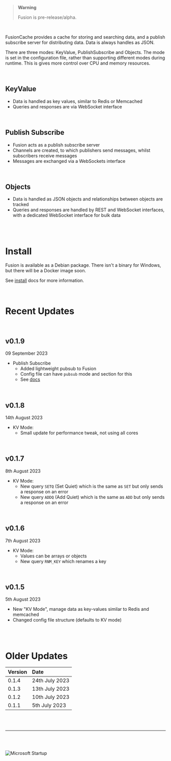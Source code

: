 <br/>
<br/>

> **Warning**
> 
> Fusion is pre-release/alpha.

<br/>

FusionCache provides a cache for storing and searching data, and a publish subscribe server for distributing data. Data is always handles as JSON.

There are three modes: KeyValue, PublishSubscribe and Objects. The mode is set in the configuration file, rather than supporting different modes during runtime. This is gives more control over CPU and memory resources.

<br/>

## KeyValue

- Data is handled as key values, similar to Redis or Memcached
- Queries and responses are via WebSocket interface

<br/>

## Publish Subscribe

- Fusion acts as a publish subscribe server
- Channels are created, to which publishers send messages, whilst subscribers receive messages
- Messages are exchanged via a WebSockets interface

<br/>

## Objects

- Data is handled as JSON objects and relationships between objects are tracked
- Queries and responses are handled by REST and WebSocket interfaces, with a dedicated WebSocket interface for bulk data

<br/>
<br/>

# Install
Fusion is available as a Debian package. There isn't a binary for Windows, but there will be a Docker image soon.

See [install](https://fusioncache.github.io/docs/install/install) docs for more information.

<br/>

# Recent Updates

<br/>

## v0.1.9
09 September 2023
- Publish Subscribe 
  - Added lightweight pubsub to Fusion
  - Config file can have `pubsub` mode and section for this
  - See [docs](https://github.com/FusionCache/docs/psapi/)


<br/>

## v0.1.8
14th August 2023
- KV Mode: 
  - Small update for performance tweak, not using all cores


<br/>

## v0.1.7
8th August 2023
- KV Mode: 
  - New query `SETQ` (Set Quiet) which is the same as `SET` but only sends a response on an error
  - New query `ADDQ` (Add Quiet) which is the same as `ADD` but only sends a response on an error

<br/>

## v0.1.6
7th August 2023
- KV Mode: 
  - Values can be arrays or objects
  - New query `RNM_KEY` which renames a key

<br/>

## v0.1.5
5th August 2023
- New "KV Mode", manage data as key-values similar to Redis and memcached
- Changed config file structure (defaults to KV mode)


<br/>
<br/>

# Older Updates


|Version|Date|
|:---|:---|
| 0.1.4 |24th July 2023|
| 0.1.3 |13th July 2023|
| 0.1.2 |10th July 2023|
| 0.1.1 |5th July 2023|


<br/>
<br/>


---
<br/>
<br/>

![Microsoft Startup](https://www.fusioncache.io/wp-content/uploads/go-x/u/900e42d9-1db8-4c24-9b96-e35207a55ab3/l2,t0,w781,h336/image-560x241.png)
